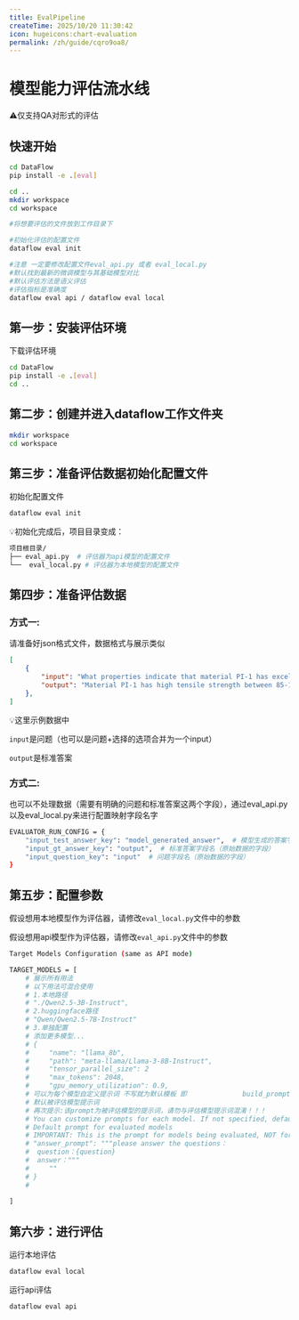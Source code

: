 ```yaml
---
title: EvalPipeline
createTime: 2025/10/20 11:30:42
icon: hugeicons:chart-evaluation
permalink: /zh/guide/cqro9oa8/
---
```

# 模型能力评估流水线

⚠️仅支持QA对形式的评估

## 快速开始

```bash
cd DataFlow
pip install -e .[eval]

cd ..
mkdir workspace
cd workspace

#将想要评估的文件放到工作目录下

#初始化评估的配置文件
dataflow eval init

#注意 一定要修改配置文件eval_api.py 或者 eval_local.py
#默认找到最新的微调模型与其基础模型对比
#默认评估方法是语义评估
#评估指标是准确度
dataflow eval api / dataflow eval local
```

## 第一步：安装评估环境

下载评估环境

```bash
cd DataFlow
pip install -e .[eval]
cd ..
```



## 第二步：创建并进入dataflow工作文件夹

```bash
mkdir workspace
cd workspace
```



## 第三步：准备评估数据初始化配置文件

初始化配置文件

```bash
dataflow eval init
```

💡初始化完成后，项目目录变成：

```bash
项目根目录/
├── eval_api.py  # 评估器为api模型的配置文件
└──  eval_local.py # 评估器为本地模型的配置文件
```



## 第四步：准备评估数据

### 方式一:

请准备好json格式文件，数据格式与展示类似

```json
[
    {
        "input": "What properties indicate that material PI-1 has excellent processing characteristics during manufacturing processes?",
        "output": "Material PI-1 has high tensile strength between 85-105 MPa.\nPI-1 exhibits low melt viscosity below 300 Pa·s indicating good flowability.\n\nThe combination of its high tensile strength and low melt viscosity indicates that it can be easily processed without breaking during manufacturing."
    },
]
```

💡这里示例数据中

`input`是问题（也可以是问题+选择的选项合并为一个input）

`output`是标准答案



### 方式二:

也可以不处理数据（需要有明确的问题和标准答案这两个字段），通过eval_api.py以及eval_local.py来进行配置映射字段名字

```bash
EVALUATOR_RUN_CONFIG = {
    "input_test_answer_key": "model_generated_answer",  # 模型生成的答案字段名
    "input_gt_answer_key": "output",  # 标准答案字段名（原始数据的字段）
    "input_question_key": "input"  # 问题字段名（原始数据的字段）
}
```



## 第五步：配置参数

假设想用本地模型作为评估器，请修改`eval_local.py`文件中的参数

假设想用api模型作为评估器，请修改`eval_api.py`文件中的参数

```bash
Target Models Configuration (same as API mode)

TARGET_MODELS = [
	# 展示所有用法
	# 以下用法可混合使用
	# 1.本地路径
    # "./Qwen2.5-3B-Instruct",
    # 2.huggingface路径
    # "Qwen/Qwen2.5-7B-Instruct"
    # 3.单独配置
    # 添加更多模型...
    # {
    #     "name": "llama_8b",
    #     "path": "meta-llama/Llama-3-8B-Instruct",
    #     "tensor_parallel_size": 2
    #     "max_tokens": 2048,
    #     "gpu_memory_utilization": 0.9,
    # 可以为每个模型自定义提示词 不写就为默认模板 即				build_prompt函数中的prompt
    # 默认被评估模型提示词 
    # 再次提示:该prompt为被评估模型的提示词，请勿与评估模型提示词混淆！！！
    # You can customize prompts for each model. If not specified, defaults to the template in build_prompt function.
    # Default prompt for evaluated models
    # IMPORTANT: This is the prompt for models being evaluated, NOT for the judge model!!!
    # "answer_prompt": """please answer the questions：
    #  question：{question}
    #  answer："""
    #     ""
    # }
    #
    
]
```



## 第六步：进行评估

运行本地评估

```bash
dataflow eval local
```

运行api评估

```bash
dataflow eval api
```